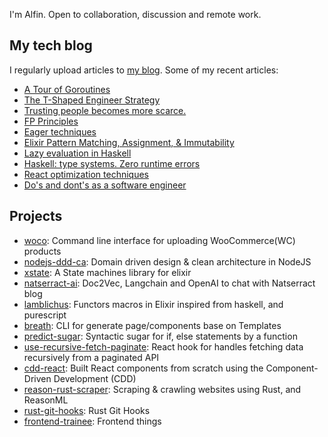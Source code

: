 I'm Alfin. Open to collaboration, discussion and remote work.

## My tech blog
I regularly upload articles to [my blog](https://natserract.fyi/). Some of my recent articles:
- [A Tour of Goroutines](https://natserract.fyi/posts/a-tour-of-goroutines)
- [The T-Shaped Engineer Strategy](https://natserract.fyi/posts/the-t-shaped-engineer-strategy)
- [Trusting people becomes more scarce.](https://natserract.fyi/posts/trusting-people-becomes-scarce)
- [FP Principles](https://natserract.fyi/posts/functional-programming-principles)
- [Eager techniques](https://natserract.fyi/posts/eager-techniques)
- [Elixir Pattern Matching, Assignment, & Immutability](https://natserract.fyi/posts/elixir-pattern-matching)
- [Lazy evaluation in Haskell](https://natserract.fyi/posts/haskell-lazy-evaluation)
- [Haskell: type systems. Zero runtime errors](https://natserract.fyi/posts/haskell-type-systems)
- [React optimization techniques](https://natserract.fyi/posts/react-optimization)
- [Do's and dont's as a software engineer](https://natserract.fyi/posts/do-and-donts)

## Projects
- [woco](https://github.com/natserract/woco): Command line interface for uploading WooCommerce(WC) products
- [nodejs-ddd-ca](https://github.com/natserract/nodejs-ddd): Domain driven design & clean architecture in NodeJS
- [xstate](https://github.com/natserract/xstate): A State machines library for elixir
- [natserract-ai](https://github.com/natserract/natserract-ai): Doc2Vec, Langchain and OpenAI to chat with Natserract blog
- [lamblichus](https://github.com/natserract/lamblichus): Functors macros in Elixir inspired from haskell, and purescript
- [breath](https://github.com/natserract/breath): CLI for generate page/components base on Templates
- [predict-sugar](https://github.com/natserract/predict-sugar): Syntactic sugar for if, else statements by a function
- [use-recursive-fetch-paginate](https://github.com/natserract/use-recursive-fetch-paginate): React hook for handles fetching data recursively from a paginated API
- [cdd-react](https://github.com/natserract/cdd-react): Built React components from scratch using the Component-Driven Development (CDD)
- [reason-rust-scraper](https://github.com/natserract/reason-rust-scraper): Scraping & crawling websites using Rust, and ReasonML
- [rust-git-hooks](https://github.com/natserract/rust-git-hooks): Rust Git Hooks
- [frontend-trainee](https://github.com/natserract/frontend-trainee): Frontend things
